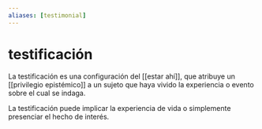 ```yaml
---
aliases: [testimonial]
---
```

# testificación
La testificación es una configuración del [[estar ahí]], que atribuye un [[privilegio epistémico]] a un sujeto que haya vivido la experiencia o evento sobre el cual se indaga.

La testificación puede implicar la experiencia de vida o simplemente presenciar el hecho de interés.
